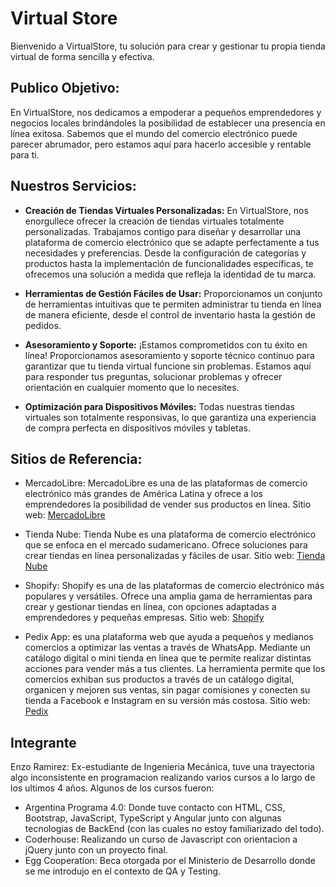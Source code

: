 # Virtual Store

Bienvenido a VirtualStore, tu solución para crear y gestionar tu propia tienda virtual de forma sencilla y efectiva.


## Publico Objetivo:

En VirtualStore, nos dedicamos a empoderar a pequeños emprendedores y negocios locales brindándoles la posibilidad de establecer una presencia en línea exitosa. Sabemos que el mundo del comercio electrónico puede parecer abrumador, pero estamos aquí para hacerlo accesible y rentable para ti.

## Nuestros Servicios:

- <strong>Creación de Tiendas Virtuales Personalizadas:</strong> En VirtualStore, nos enorgullece ofrecer la creación de tiendas virtuales totalmente personalizadas. Trabajamos contigo para diseñar y desarrollar una plataforma de comercio electrónico que se adapte perfectamente a tus necesidades y preferencias.  Desde la configuración de categorías y productos hasta la implementación de funcionalidades específicas, te ofrecemos una solución a medida que refleja la identidad de tu marca.

- <b>Herramientas de Gestión Fáciles de Usar:</b> Proporcionamos un conjunto de herramientas intuitivas que te permiten administrar tu tienda en línea de manera eficiente, desde el control de inventario hasta la gestión de pedidos.

- <b>Asesoramiento y Soporte:</b> ¡Estamos comprometidos con tu éxito en línea! Proporcionamos asesoramiento y soporte técnico continuo para garantizar que tu tienda virtual funcione sin problemas. Estamos aquí para responder tus preguntas, solucionar problemas y ofrecer orientación en cualquier momento que lo necesites.

- <b>Optimización para Dispositivos Móviles:</b> Todas nuestras tiendas virtuales son totalmente responsivas, lo que garantiza una experiencia de compra perfecta en dispositivos móviles y tabletas.

## Sitios de Referencia:
- MercadoLibre: MercadoLibre es una de las plataformas de comercio electrónico más grandes de América Latina y ofrece a los emprendedores la posibilidad de vender sus productos en línea.
Sitio web: [MercadoLibre](https://www.mercadolibre.com/)

- Tienda Nube: Tienda Nube es una plataforma de comercio electrónico que se enfoca en el mercado sudamericano. Ofrece soluciones para crear tiendas en línea personalizadas y fáciles de usar.
Sitio web: [Tienda Nube](https://www.tiendanube.com/)

- Shopify: Shopify es una de las plataformas de comercio electrónico más populares y versátiles. Ofrece una amplia gama de herramientas para crear y gestionar tiendas en línea, con opciones adaptadas a emprendedores y pequeñas empresas. Sitio web: [Shopify](https://www.shopify.com/)

- Pedix App: es una plataforma web que ayuda a pequeños y medianos comercios a optimizar las ventas a través de WhatsApp. Mediante un catálogo digital o mini tienda en línea que te permite realizar distintas acciones para vender más a tus clientes. La herramienta permite que los comercios exhiban sus productos a través de un catálogo digital, organicen y mejoren sus ventas, sin pagar comisiones y conecten su tienda a Facebook e Instagram en su versión más costosa. Sitio web: [Pedix](https://pedix.app/)

## Integrante
Enzo Ramirez: Ex-estudiante de Ingenieria Mecánica, tuve una trayectoria algo inconsistente en programacion realizando varios cursos a lo largo de los ultimos 4 años. Algunos de los cursos fueron:
- Argentina Programa 4.0: Donde tuve contacto con HTML, CSS, Bootstrap, JavaScript, TypeScript y Angular junto con algunas tecnologias de BackEnd (con las cuales no estoy familiarizado del todo).
- Coderhouse: Realizando un curso de Javascript con orientacion a jQuery junto con un proyecto final.
- Egg Cooperation: Beca otorgada por el Ministerio de Desarrollo donde se me introdujo en el contexto de QA y Testing.


